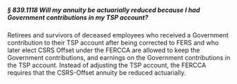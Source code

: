 ##### § 839.1118 Will my annuity be actuarially reduced because I had Government contributions in my TSP account? #####

Retirees and survivors of deceased employees who received a Government contribution to their TSP account after being corrected to FERS and who later elect CSRS Offset under the FERCCA are allowed to keep the Government contributions, and earnings on the Government contributions in the TSP account. Instead of adjusting the TSP account, the FERCCA requires that the CSRS-Offset annuity be reduced actuarially.